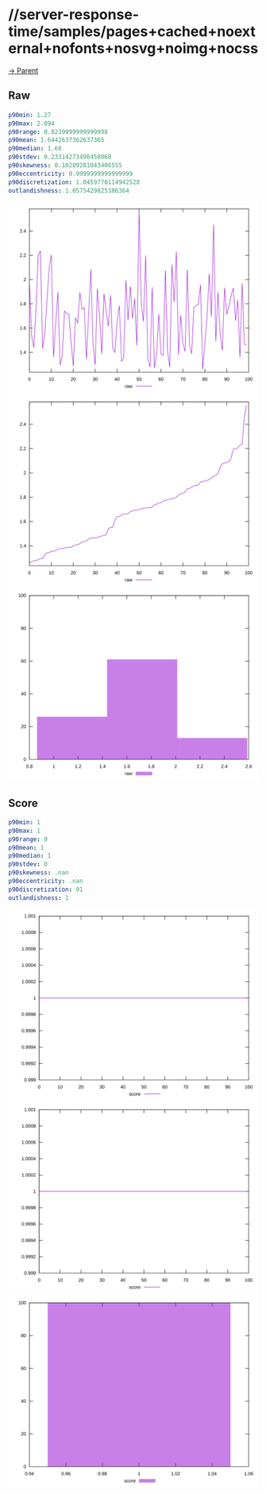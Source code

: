 
# //server-response-time/samples/pages+cached+noexternal+nofonts+nosvg+noimg+nocss

[→ Parent](../..)


## Raw


```yaml
p90min: 1.27
p90max: 2.094
p90range: 0.8239999999999998
p90mean: 1.6442637362637365
p90median: 1.68
p90stdev: 0.23314273490458068
p90skewness: 0.10289281043406555
p90eccentricity: 0.9999999999999999
p90discretization: 1.0459770114942528
outlandishness: 1.0575429825386364

```

![PLOT: raw-values](./raw/values.svg)![PLOT: raw-sorted](./raw/sorted.svg)![PLOT: raw-histogram](./raw/histogram.svg)
## Score


```yaml
p90min: 1
p90max: 1
p90range: 0
p90mean: 1
p90median: 1
p90stdev: 0
p90skewness: .nan
p90eccentricity: .nan
p90discretization: 91
outlandishness: 1

```

![PLOT: score-values](./score/values.svg)![PLOT: score-sorted](./score/sorted.svg)![PLOT: score-histogram](./score/histogram.svg)